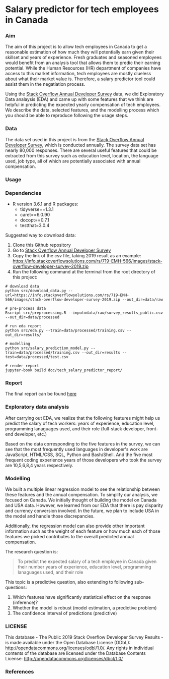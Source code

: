 # Salary predictor for tech employees in Canada

### Aim

The aim of this project is to allow tech employees in Canada to get a reasonable estimation of how much they will potentially earn given their skillset and years of experience. Fresh graduates and seasoned employees would benefit from an analysis tool that allows them to predic their earning potential. While the Human Resources (HR) department of companies have access to this market information, tech employees are mostly clueless about what their market value is. Therefore, a salary predictor tool could assist them in the negatiation process.

Using the [Stack Overflow Annual Developer Survey](https://insights.stackoverflow.com/survey) data, we did Exploratory Data analaysis (EDA) and came up with some features that we think are helpful in predicting the expected yearly compensation of tech employees. We describe the data, selected features, and the modelling process which you should be able to reproduce following the usage steps.

### Data

The data set used in this project is from the [Stack Overflow Annual Developer Survey](https://insights.stackoverflow.com/survey), which is conducted annually. The survey data set has nearly 80,000 responses. There are several useful features that could be extracted from this survey such as education level, location, the language used, job type, all of which are potentially associated with annual compensation.

### Usage

### Dependencies
- R version 3.6.1 and R packages:
  - tidyverse==1.3.1
  - caret==6.0.90
  - docopt==0.7.1
  - testthat=3.0.4

Suggested way to download data:

1. Clone this Github repository
2. Go to [Stack Overflow Annual Developer Survey](https://insights.stackoverflow.com/survey)
3. Copy the link of the csv file, taking 2019 result as an example:
   https://info.stackoverflowsolutions.com/rs/719-EMH-566/images/stack-overflow-developer-survey-2019.zip
4. Run the following command at the terminal from the root directory of this project:
```
# download data
python src/download_data.py --url=https://info.stackoverflowsolutions.com/rs/719-EMH-566/images/stack-overflow-developer-survey-2019.zip --out_dir=data/raw

# pre-process data
Rscript src/preprocessing.R --input=data/raw/survey_results_public.csv --out_dir=data/processed

# run eda report
python src/eda.py --train=data/processed/training.csv --out_dir=results/

# modelling
python src/salary_prediction_model.py --train=data/processed/training.csv --out_dir=results --test=data/processed/test.csv

# render report
jupyter-book build doc/tech_salary_predictor_report/
```

### Report
The final report can be found [here](https://github.com/UBC-MDS/tech_salary_predictor_canada_us/tree/main/docs/index.html)

### Exploratory data analysis

After carrying out EDA, we realize that the following features might help us predict the salary of tech workers: years of experience, education level, programming lanaguages used, and their role (full-stack developer, front-end developer, etc.)

Based on the data corresponding to the five features in the survey, we can see that the most frequently used languages in developer's work are JavaScript, HTML/CSS, SQL, Python and Bash/Shell. And the five most frequent coding experience years of those developers who took the survey are 10,5,6,8,4 years respectively.  

### Modelling

We built a multiple linear regression model to see the relationship between these features and the annual compensation.
To simplify our analysis, we focused on Canada. We initially thought of building the model on Canada and USA data. However, we learned from our EDA that there is pay disparity and currency conversion involved. In the future, we plan to include USA in the model and handle those discrepancies.

Additionally, the regression model can also provide other important information such as the weight of each feature or how much each of those features we picked contributes to the overall predicted annual compensation.

The research question is:
> To predict the expected salary of a tech employee in Canada given their number years of experience, education level, programming lanaguages used, and their role

This topic is a predictive question, also extending to following sub-questions:
1. Which features have significantly statistical effect on the response (inference)?
2. Whether the model is robust (model estimation, a predictive problem)
3. The confidence interval of predictions (predictive)

### LICENSE
This database - The Public 2019 Stack Overflow Developer Survey Results - is made available under the Open Database License (ODbL): http://opendatacommons.org/licenses/odbl/1.0/. Any rights in individual contents of the database are licensed under the Database Contents License: http://opendatacommons.org/licenses/dbcl/1.0/


### References
